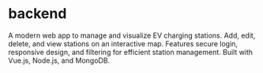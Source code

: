 # backend
A modern web app to manage and visualize EV charging stations. Add, edit, delete, and view stations on an interactive map. Features secure login, responsive design, and filtering for efficient station management. Built with Vue.js, Node.js, and MongoDB.
